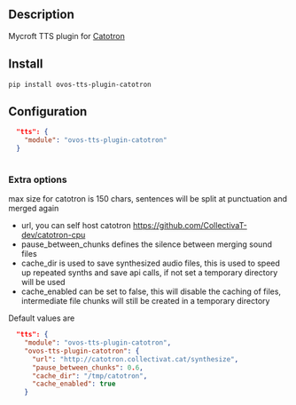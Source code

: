 ## Description
Mycroft TTS plugin for [Catotron](http://catotron.collectivat.cat/)

## Install

`pip install ovos-tts-plugin-catotron`

## Configuration

```json
  "tts": {
    "module": "ovos-tts-plugin-catotron"
  }
 
```

### Extra options

max size for catotron is 150 chars, sentences will be split at punctuation and merged again

- url, you can self host catotron https://github.com/CollectivaT-dev/catotron-cpu
- pause_between_chunks defines the silence between merging sound files
- cache_dir is used to save synthesized audio files, this is used to speed up repeated synths and save api calls, if not set a temporary directory will be used
- cache_enabled can be set to false, this will disable the caching of files, intermediate file chunks will still be created in a temporary directory
           
Default values are

```json
  "tts": {
    "module": "ovos-tts-plugin-catotron",
    "ovos-tts-plugin-catotron": {
      "url": "http://catotron.collectivat.cat/synthesize",
      "pause_between_chunks": 0.6,
      "cache_dir": "/tmp/catotron",
      "cache_enabled": true
    }
 
```

